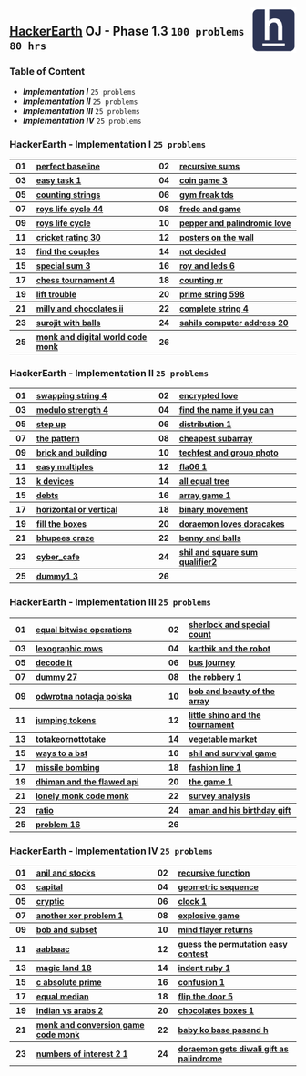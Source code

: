 <img align="right" width="80" src="/logos/hackerearth.jpg">

## [HackerEarth](https://hackerearth.com/) OJ - Phase 1.3 `100 problems` `80 hrs`

### Table of Content

- ***Implementation I*** `25 problems`
- ***Implementation II*** `25 problems`
- ***Implementation III*** `25 problems`
- ***Implementation IV*** `25 problems`

### HackerEarth - Implementation I `25 problems`

<table>
    <tbody>
        <tr>
<th align="center" width="50px">01</th><th align="left" width="550px"><a href="https://www.hackerearth.com/practice/basic-programming/implementation/basics-of-implementation/practice-problems/algorithm/perfect-baseline/">perfect baseline</a></th>
<th align="center" width="50px">02</th><th align="left" width="550px"><a href="https://www.hackerearth.com/practice/basic-programming/implementation/basics-of-implementation/practice-problems/algorithm/recursive-sums/">recursive sums</a></th>
        </tr>
        <tr>
<th align="center" width="50px">03</th><th align="left" width="550px"><a href="https://www.hackerearth.com/practice/basic-programming/implementation/basics-of-implementation/practice-problems/algorithm/easy-task-1/">easy task 1</a></th>
<th align="center" width="50px">04</th><th align="left" width="550px"><a href="https://www.hackerearth.com/practice/basic-programming/implementation/basics-of-implementation/practice-problems/algorithm/coin-game-3-1762eeeb/">coin game 3</a></th>
        </tr>
        <tr>
<th align="center" width="50px">05</th><th align="left" width="550px"><a href="https://www.hackerearth.com/practice/basic-programming/implementation/basics-of-implementation/practice-problems/algorithm/counting-strings/">counting strings</a></th>
<th align="center" width="50px">06</th><th align="left" width="550px"><a href="https://www.hackerearth.com/practice/basic-programming/implementation/basics-of-implementation/practice-problems/algorithm/gym-freak-tds/">gym freak tds</a></th>
        </tr>
        <tr>
<th align="center" width="50px">07</th><th align="left" width="550px"><a href="https://www.hackerearth.com/practice/basic-programming/implementation/basics-of-implementation/practice-problems/algorithm/roys-life-cycle-44/">roys life cycle 44</a></th>
<th align="center" width="50px">08</th><th align="left" width="550px"><a href="https://www.hackerearth.com/practice/basic-programming/implementation/basics-of-implementation/practice-problems/algorithm/fredo-and-game/">fredo and game</a></th>
        </tr>
        <tr>
<th align="center" width="50px">09</th><th align="left" width="550px"><a href="https://www.hackerearth.com/practice/basic-programming/implementation/basics-of-implementation/practice-problems/algorithm/roys-life-cycle/">roys life cycle</a></th>
<th align="center" width="50px">10</th><th align="left" width="550px"><a href="https://www.hackerearth.com/practice/basic-programming/implementation/basics-of-implementation/practice-problems/algorithm/pepper-and-palindromic-love-76ae8763/">pepper and palindromic love</a></th>
        </tr>
        <tr>
<th align="center" width="50px">11</th><th align="left" width="550px"><a href="https://www.hackerearth.com/practice/basic-programming/implementation/basics-of-implementation/practice-problems/algorithm/cricket-rating-30/">cricket rating 30</a></th>
<th align="center" width="50px">12</th><th align="left" width="550px"><a href="https://www.hackerearth.com/practice/basic-programming/implementation/basics-of-implementation/practice-problems/algorithm/posters-on-the-wall/">posters on the wall</a></th>
        </tr>
        <tr>
<th align="center" width="50px">13</th><th align="left" width="550px"><a href="https://www.hackerearth.com/practice/basic-programming/implementation/basics-of-implementation/practice-problems/algorithm/find-the-couples/">find the couples</a></th>
<th align="center" width="50px">14</th><th align="left" width="550px"><a href="https://www.hackerearth.com/practice/basic-programming/implementation/basics-of-implementation/practice-problems/algorithm/not-decided-1ca0c947/">not decided</a></th>
        </tr>
        <tr>
<th align="center" width="50px">15</th><th align="left" width="550px"><a href="https://www.hackerearth.com/practice/basic-programming/implementation/basics-of-implementation/practice-problems/algorithm/special-sum-3/">special sum 3</a></th>
<th align="center" width="50px">16</th><th align="left" width="550px"><a href="https://www.hackerearth.com/practice/basic-programming/implementation/basics-of-implementation/practice-problems/algorithm/roy-and-leds-6/">roy and leds 6</a></th>
        </tr>
        <tr>
<th align="center" width="50px">17</th><th align="left" width="550px"><a href="https://www.hackerearth.com/practice/basic-programming/implementation/basics-of-implementation/practice-problems/algorithm/chess-tournament-4/">chess tournament 4</a></th>
<th align="center" width="50px">18</th><th align="left" width="550px"><a href="https://www.hackerearth.com/practice/basic-programming/implementation/basics-of-implementation/practice-problems/algorithm/counting-rr/">counting rr</a></th>
        </tr>
        <tr>
<th align="center" width="50px">19</th><th align="left" width="550px"><a href="https://www.hackerearth.com/practice/basic-programming/implementation/basics-of-implementation/practice-problems/algorithm/lift-trouble-7e3bc27d/">lift trouble</a></th>
<th align="center" width="50px">20</th><th align="left" width="550px"><a href="https://www.hackerearth.com/practice/basic-programming/implementation/basics-of-implementation/practice-problems/algorithm/prime-string-598/">prime string 598</a></th>
        </tr>
        <tr>
<th align="center" width="50px">21</th><th align="left" width="550px"><a href="https://www.hackerearth.com/practice/basic-programming/implementation/basics-of-implementation/practice-problems/algorithm/milly-and-chocolates-ii-65198198/">milly and chocolates ii</a></th>
<th align="center" width="50px">22</th><th align="left" width="550px"><a href="https://www.hackerearth.com/practice/basic-programming/implementation/basics-of-implementation/practice-problems/algorithm/complete-string-4/">complete string 4</a></th>
        </tr>
        <tr>
<th align="center" width="50px">23</th><th align="left" width="550px"><a href="https://www.hackerearth.com/practice/basic-programming/implementation/basics-of-implementation/practice-problems/algorithm/surojit-with-balls/">surojit with balls</a></th>
<th align="center" width="50px">24</th><th align="left" width="550px"><a href="https://www.hackerearth.com/practice/basic-programming/implementation/basics-of-implementation/practice-problems/algorithm/sahils-computer-address-20/">sahils computer address 20</a></th>
        </tr>
        <tr>
<th align="center" width="50px">25</th><th align="left" width="550px"><a href="https://www.hackerearth.com/practice/basic-programming/implementation/basics-of-implementation/practice-problems/algorithm/monk-and-digital-world-code-monk/">monk and digital world code monk</a></th>
<th align="center" width="50px">26</th><th align="left" width="550px"><a href=""></a></th>
        </tr>
    </tbody>
</table>

### HackerEarth - Implementation II `25 problems`

<table>
    <tbody>
        <tr>
<th align="center" width="50px">01</th><th align="left" width="550px"><a href="https://www.hackerearth.com/practice/basic-programming/implementation/basics-of-implementation/practice-problems/algorithm/swapping-string-4/">swapping string 4</a></th>
<th align="center" width="50px">02</th><th align="left" width="550px"><a href="https://www.hackerearth.com/practice/basic-programming/implementation/basics-of-implementation/practice-problems/algorithm/encrypted-love/">encrypted love</a></th>
        </tr>
        <tr>
<th align="center" width="50px">03</th><th align="left" width="550px"><a href="https://www.hackerearth.com/practice/basic-programming/implementation/basics-of-implementation/practice-problems/golf/modulo-strength-4/">modulo strength 4</a></th>
<th align="center" width="50px">04</th><th align="left" width="550px"><a href="https://www.hackerearth.com/practice/basic-programming/implementation/basics-of-implementation/practice-problems/algorithm/find-the-name-if-you-can-61f601ad/">find the name if you can</a></th>
        </tr>
        <tr>
<th align="center" width="50px">05</th><th align="left" width="550px"><a href="https://www.hackerearth.com/practice/basic-programming/implementation/basics-of-implementation/practice-problems/algorithm/step-up-0aa9708f/">step up</a></th>
<th align="center" width="50px">06</th><th align="left" width="550px"><a href="https://www.hackerearth.com/practice/basic-programming/implementation/basics-of-implementation/practice-problems/algorithm/distribution-1-3800e537/">distribution 1</a></th>
        </tr>
        <tr>
<th align="center" width="50px">07</th><th align="left" width="550px"><a href="https://www.hackerearth.com/practice/basic-programming/implementation/basics-of-implementation/practice-problems/algorithm/the-pattern-c9e759e9/">the pattern</a></th>
<th align="center" width="50px">08</th><th align="left" width="550px"><a href="https://www.hackerearth.com/practice/basic-programming/implementation/basics-of-implementation/practice-problems/algorithm/cheapest-subarray-d628cb65/">cheapest subarray</a></th>
        </tr>
        <tr>
<th align="center" width="50px">09</th><th align="left" width="550px"><a href="https://www.hackerearth.com/practice/basic-programming/implementation/basics-of-implementation/practice-problems/algorithm/brick-and-building-26cc28f2/">brick and building</a></th>
<th align="center" width="50px">10</th><th align="left" width="550px"><a href="https://www.hackerearth.com/practice/basic-programming/implementation/basics-of-implementation/practice-problems/algorithm/techfest-and-group-photo-06dfebc0/">techfest and group photo</a></th>
        </tr>
        <tr>
<th align="center" width="50px">11</th><th align="left" width="550px"><a href="https://www.hackerearth.com/practice/basic-programming/implementation/basics-of-implementation/practice-problems/algorithm/easy-multiples/">easy multiples</a></th>
<th align="center" width="50px">12</th><th align="left" width="550px"><a href="https://www.hackerearth.com/practice/basic-programming/implementation/basics-of-implementation/practice-problems/algorithm/fla06-1-81b4419c/">fla06 1</a></th>
        </tr>
        <tr>
<th align="center" width="50px">13</th><th align="left" width="550px"><a href="https://www.hackerearth.com/practice/basic-programming/implementation/basics-of-implementation/practice-problems/algorithm/k-devices-96ab1c02/">k devices</a></th>
<th align="center" width="50px">14</th><th align="left" width="550px"><a href="https://www.hackerearth.com/practice/basic-programming/implementation/basics-of-implementation/practice-problems/algorithm/all-equal-tree-401d4399/">all equal tree</a></th>
        </tr>
        <tr>
<th align="center" width="50px">15</th><th align="left" width="550px"><a href="https://www.hackerearth.com/practice/basic-programming/implementation/basics-of-implementation/practice-problems/algorithm/debts-429c5441/">debts</a></th>
<th align="center" width="50px">16</th><th align="left" width="550px"><a href="https://www.hackerearth.com/practice/basic-programming/implementation/basics-of-implementation/practice-problems/algorithm/array-game-1-3bdd5d12/">array game 1</a></th>
        </tr>
        <tr>
<th align="center" width="50px">17</th><th align="left" width="550px"><a href="https://www.hackerearth.com/practice/basic-programming/implementation/basics-of-implementation/practice-problems/algorithm/horizontal-or-vertical/">horizontal or vertical</a></th>
<th align="center" width="50px">18</th><th align="left" width="550px"><a href="https://www.hackerearth.com/practice/basic-programming/implementation/basics-of-implementation/practice-problems/algorithm/binary-movement/">binary movement</a></th>
        </tr>
        <tr>
<th align="center" width="50px">19</th><th align="left" width="550px"><a href="https://www.hackerearth.com/practice/basic-programming/implementation/basics-of-implementation/practice-problems/algorithm/fill-the-boxes-922504c8/">fill the boxes</a></th>
<th align="center" width="50px">20</th><th align="left" width="550px"><a href="https://www.hackerearth.com/practice/basic-programming/implementation/basics-of-implementation/practice-problems/algorithm/doraemon-loves-doracakes/">doraemon loves doracakes</a></th>
        </tr>
        <tr>
<th align="center" width="50px">21</th><th align="left" width="550px"><a href="https://www.hackerearth.com/practice/basic-programming/implementation/basics-of-implementation/practice-problems/algorithm/bhupees-craze-7d960eab-24ff51e3/">bhupees craze</a></th>
<th align="center" width="50px">22</th><th align="left" width="550px"><a href="https://www.hackerearth.com/practice/basic-programming/implementation/basics-of-implementation/practice-problems/algorithm/benny-and-balls/">benny and balls</a></th>
        </tr>
        <tr>
<th align="center" width="50px">23</th><th align="left" width="550px"><a href="https://www.hackerearth.com/practice/basic-programming/implementation/basics-of-implementation/practice-problems/algorithm/cyber_cafe/">cyber_cafe</a></th>
<th align="center" width="50px">24</th><th align="left" width="550px"><a href="https://www.hackerearth.com/practice/basic-programming/implementation/basics-of-implementation/practice-problems/algorithm/shil-and-square-sum-qualifier2/">shil and square sum qualifier2</a></th>
        </tr>
        <tr>
<th align="center" width="50px">25</th><th align="left" width="550px"><a href="https://www.hackerearth.com/practice/basic-programming/implementation/basics-of-implementation/practice-problems/algorithm/dummy1-3/">dummy1 3</a></th>
<th align="center" width="50px">26</th><th align="left" width="550px"><a href=""></a></th>
        </tr>
    </tbody>
</table>

### HackerEarth - Implementation III `25 problems`

<table>
    <tbody>
        <tr>
<th align="center" width="50px">01</th><th align="left" width="550px"><a href="https://www.hackerearth.com/practice/basic-programming/implementation/basics-of-implementation/practice-problems/algorithm/equal-bitwise-operations-33fa5acd/">equal bitwise operations</a></th>
<th align="center" width="50px">02</th><th align="left" width="550px"><a href="https://www.hackerearth.com/practice/basic-programming/implementation/basics-of-implementation/practice-problems/algorithm/sherlock-and-special-count/">sherlock and special count</a></th>
        </tr>
        <tr>
<th align="center" width="50px">03</th><th align="left" width="550px"><a href="https://www.hackerearth.com/practice/basic-programming/implementation/basics-of-implementation/practice-problems/algorithm/lexographic-rows-c0c0b337/">lexographic rows</a></th>
<th align="center" width="50px">04</th><th align="left" width="550px"><a href="https://www.hackerearth.com/practice/basic-programming/implementation/basics-of-implementation/practice-problems/algorithm/karthik-and-the-robot-d7497742/">karthik and the robot</a></th>
        </tr>
        <tr>
<th align="center" width="50px">05</th><th align="left" width="550px"><a href="https://www.hackerearth.com/practice/basic-programming/implementation/basics-of-implementation/practice-problems/algorithm/decode-it-b9e630e9/">decode it</a></th>
<th align="center" width="50px">06</th><th align="left" width="550px"><a href="https://www.hackerearth.com/practice/basic-programming/implementation/basics-of-implementation/practice-problems/algorithm/bus-journey-3754c143/">bus journey</a></th>
        </tr>
        <tr>
<th align="center" width="50px">07</th><th align="left" width="550px"><a href="https://www.hackerearth.com/practice/basic-programming/implementation/basics-of-implementation/practice-problems/algorithm/dummy-27/">dummy 27</a></th>
<th align="center" width="50px">08</th><th align="left" width="550px"><a href="https://www.hackerearth.com/practice/basic-programming/implementation/basics-of-implementation/practice-problems/algorithm/the-robbery-1-9a679323/">the robbery 1</a></th>
        </tr>
        <tr>
<th align="center" width="50px">09</th><th align="left" width="550px"><a href="https://www.hackerearth.com/practice/basic-programming/implementation/basics-of-implementation/practice-problems/algorithm/odwrotna-notacja-polska-04e51d5a/">odwrotna notacja polska</a></th>
<th align="center" width="50px">10</th><th align="left" width="550px"><a href="https://www.hackerearth.com/practice/basic-programming/implementation/basics-of-implementation/practice-problems/algorithm/bob-and-beauty-of-the-array-3b35ef14/">bob and beauty of the array</a></th>
        </tr>
        <tr>
<th align="center" width="50px">11</th><th align="left" width="550px"><a href="https://www.hackerearth.com/practice/basic-programming/implementation/basics-of-implementation/practice-problems/algorithm/jumping-tokens/">jumping tokens</a></th>
<th align="center" width="50px">12</th><th align="left" width="550px"><a href="https://www.hackerearth.com/practice/basic-programming/implementation/basics-of-implementation/practice-problems/algorithm/little-shino-and-the-tournament/">little shino and the tournament</a></th>
        </tr>
        <tr>
<th align="center" width="50px">13</th><th align="left" width="550px"><a href="https://www.hackerearth.com/practice/basic-programming/implementation/basics-of-implementation/practice-problems/algorithm/totakeornottotake/">totakeornottotake</a></th>
<th align="center" width="50px">14</th><th align="left" width="550px"><a href="https://www.hackerearth.com/practice/basic-programming/implementation/basics-of-implementation/practice-problems/algorithm/vegetable-market-ea2b4462/">vegetable market</a></th>
        </tr>
        <tr>
<th align="center" width="50px">15</th><th align="left" width="550px"><a href="https://www.hackerearth.com/practice/basic-programming/implementation/basics-of-implementation/practice-problems/algorithm/ways-to-a-bst-54177cac/">ways to a bst</a></th>
<th align="center" width="50px">16</th><th align="left" width="550px"><a href="https://www.hackerearth.com/practice/basic-programming/implementation/basics-of-implementation/practice-problems/algorithm/shil-and-survival-game/">shil and survival game</a></th>
        </tr>
        <tr>
<th align="center" width="50px">17</th><th align="left" width="550px"><a href="https://www.hackerearth.com/practice/basic-programming/implementation/basics-of-implementation/practice-problems/algorithm/missile-bombing-cd56ab51/">missile bombing</a></th>
<th align="center" width="50px">18</th><th align="left" width="550px"><a href="https://www.hackerearth.com/practice/basic-programming/implementation/basics-of-implementation/practice-problems/algorithm/fashion-line-1/">fashion line 1</a></th>
        </tr>
        <tr>
<th align="center" width="50px">19</th><th align="left" width="550px"><a href="https://www.hackerearth.com/practice/basic-programming/implementation/basics-of-implementation/practice-problems/algorithm/dhiman-and-the-flawed-api/">dhiman and the flawed api</a></th>
<th align="center" width="50px">20</th><th align="left" width="550px"><a href="https://www.hackerearth.com/practice/basic-programming/implementation/basics-of-implementation/practice-problems/algorithm/the-game-1-8cb01c18/">the game 1</a></th>
        </tr>
        <tr>
<th align="center" width="50px">21</th><th align="left" width="550px"><a href="https://www.hackerearth.com/practice/basic-programming/implementation/basics-of-implementation/practice-problems/algorithm/lonely-monk-code-monk/">lonely monk code monk</a></th>
<th align="center" width="50px">22</th><th align="left" width="550px"><a href="https://www.hackerearth.com/practice/basic-programming/implementation/basics-of-implementation/practice-problems/algorithm/survey-analysis/">survey analysis</a></th>
        </tr>
        <tr>
<th align="center" width="50px">23</th><th align="left" width="550px"><a href="https://www.hackerearth.com/practice/basic-programming/implementation/basics-of-implementation/practice-problems/algorithm/ratio-d0549bb2/">ratio</a></th>
<th align="center" width="50px">24</th><th align="left" width="550px"><a href="https://www.hackerearth.com/practice/basic-programming/implementation/basics-of-implementation/practice-problems/algorithm/aman-and-his-birthday-gift-b5268b97/">aman and his birthday gift</a></th>
        </tr>
        <tr>
<th align="center" width="50px">25</th><th align="left" width="550px"><a href="https://www.hackerearth.com/practice/basic-programming/implementation/basics-of-implementation/practice-problems/algorithm/problem-16-b45b3a5d/">problem 16</a></th>
<th align="center" width="50px">26</th><th align="left" width="550px"><a href=""></a></th>
        </tr>
    </tbody>
</table>

### HackerEarth - Implementation IV `25 problems`

<table>
    <tbody>
        <tr>
<th align="center" width="50px">01</th><th align="left" width="550px"><a href="https://www.hackerearth.com/practice/basic-programming/implementation/basics-of-implementation/practice-problems/algorithm/anil-and-stocks-628d668e/">anil and stocks</a></th>
<th align="center" width="50px">02</th><th align="left" width="550px"><a href="https://www.hackerearth.com/practice/basic-programming/implementation/basics-of-implementation/practice-problems/algorithm/recursive-function/">recursive function</a></th>
        </tr>
        <tr>
<th align="center" width="50px">03</th><th align="left" width="550px"><a href="https://www.hackerearth.com/practice/basic-programming/implementation/basics-of-implementation/practice-problems/algorithm/capital-92c227f3/">capital</a></th>
<th align="center" width="50px">04</th><th align="left" width="550px"><a href="https://www.hackerearth.com/practice/basic-programming/implementation/basics-of-implementation/practice-problems/algorithm/geometric-sequence-39a5617d/">geometric sequence</a></th>
        </tr>
        <tr>
<th align="center" width="50px">05</th><th align="left" width="550px"><a href="https://www.hackerearth.com/practice/basic-programming/implementation/basics-of-implementation/practice-problems/algorithm/cryptic/">cryptic</a></th>
<th align="center" width="50px">06</th><th align="left" width="550px"><a href="https://www.hackerearth.com/practice/basic-programming/implementation/basics-of-implementation/practice-problems/algorithm/clock-1/">clock 1</a></th>
        </tr>
        <tr>
<th align="center" width="50px">07</th><th align="left" width="550px"><a href="https://www.hackerearth.com/practice/basic-programming/implementation/basics-of-implementation/practice-problems/algorithm/another-xor-problem-1-8f7f54e8/">another xor problem 1</a></th>
<th align="center" width="50px">08</th><th align="left" width="550px"><a href="https://www.hackerearth.com/practice/basic-programming/implementation/basics-of-implementation/practice-problems/algorithm/explosive-game/">explosive game</a></th>
        </tr>
        <tr>
<th align="center" width="50px">09</th><th align="left" width="550px"><a href="https://www.hackerearth.com/practice/basic-programming/implementation/basics-of-implementation/practice-problems/algorithm/bob-and-subset-23f0729c/">bob and subset</a></th>
<th align="center" width="50px">10</th><th align="left" width="550px"><a href="https://www.hackerearth.com/practice/basic-programming/implementation/basics-of-implementation/practice-problems/algorithm/mind-flayer-returns-68bb7306/">mind flayer returns</a></th>
        </tr>
        <tr>
<th align="center" width="50px">11</th><th align="left" width="550px"><a href="https://www.hackerearth.com/practice/basic-programming/implementation/basics-of-implementation/practice-problems/algorithm/aabbaac/">aabbaac</a></th>
<th align="center" width="50px">12</th><th align="left" width="550px"><a href="https://www.hackerearth.com/practice/basic-programming/implementation/basics-of-implementation/practice-problems/algorithm/guess-the-permutation-easy-contest/">guess the permutation easy contest</a></th>
        </tr>
        <tr>
<th align="center" width="50px">13</th><th align="left" width="550px"><a href="https://www.hackerearth.com/practice/basic-programming/implementation/basics-of-implementation/practice-problems/algorithm/magic-land-18/">magic land 18</a></th>
<th align="center" width="50px">14</th><th align="left" width="550px"><a href="https://www.hackerearth.com/practice/basic-programming/implementation/basics-of-implementation/practice-problems/algorithm/indent-ruby-1/">indent ruby 1</a></th>
        </tr>
        <tr>
<th align="center" width="50px">15</th><th align="left" width="550px"><a href="https://www.hackerearth.com/practice/basic-programming/implementation/basics-of-implementation/practice-problems/algorithm/c-absolute-prime/">c absolute prime</a></th>
<th align="center" width="50px">16</th><th align="left" width="550px"><a href="https://www.hackerearth.com/practice/basic-programming/implementation/basics-of-implementation/practice-problems/algorithm/confusion-1/">confusion 1</a></th>
        </tr>
        <tr>
<th align="center" width="50px">17</th><th align="left" width="550px"><a href="https://www.hackerearth.com/practice/basic-programming/implementation/basics-of-implementation/practice-problems/algorithm/equal-median-8aba723b/">equal median</a></th>
<th align="center" width="50px">18</th><th align="left" width="550px"><a href="https://www.hackerearth.com/practice/basic-programming/implementation/basics-of-implementation/practice-problems/algorithm/flip-the-door-5/">flip the door 5</a></th>
        </tr>
        <tr>
<th align="center" width="50px">19</th><th align="left" width="550px"><a href="https://www.hackerearth.com/practice/basic-programming/implementation/basics-of-implementation/practice-problems/algorithm/indian-vs-arabs-2/">indian vs arabs 2</a></th>
<th align="center" width="50px">20</th><th align="left" width="550px"><a href="https://www.hackerearth.com/practice/basic-programming/implementation/basics-of-implementation/practice-problems/algorithm/chocolates-boxes-1/">chocolates boxes 1</a></th>
        </tr>
        <tr>
<th align="center" width="50px">21</th><th align="left" width="550px"><a href="https://www.hackerearth.com/practice/basic-programming/implementation/basics-of-implementation/practice-problems/algorithm/monk-and-conversion-game-code-monk/">monk and conversion game code monk</a></th>
<th align="center" width="50px">22</th><th align="left" width="550px"><a href="https://www.hackerearth.com/practice/basic-programming/implementation/basics-of-implementation/practice-problems/algorithm/baby-ko-base-pasand-h/">baby ko base pasand h</a></th>
        </tr>
        <tr>
<th align="center" width="50px">23</th><th align="left" width="550px"><a href="https://www.hackerearth.com/practice/basic-programming/implementation/basics-of-implementation/practice-problems/algorithm/numbers-of-interest-2-1/">numbers of interest 2 1</a></th>
<th align="center" width="50px">24</th><th align="left" width="550px"><a href="https://www.hackerearth.com/practice/basic-programming/implementation/basics-of-implementation/practice-problems/algorithm/doraemon-gets-diwali-gift-as-palindrome/">doraemon gets diwali gift as palindrome</a></th>
        </tr>
    </tbody>
</table>
